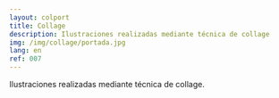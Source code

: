 ```yaml
---
layout: colport
title: Collage
description: Ilustraciones realizadas mediante técnica de collage
img: /img/collage/portada.jpg
lang: en
ref: 007
---
```


Ilustraciones realizadas mediante técnica de collage.

<div class="section group">
        <div class="col span_1_of_12">	</div>
        <div class="col span_10_of_12">
	  <img class="image_enlarge" src="{{ site.baseurl }}/img/collage/mundo_luna.jpg" alt=""/>
	</div>
</div>
